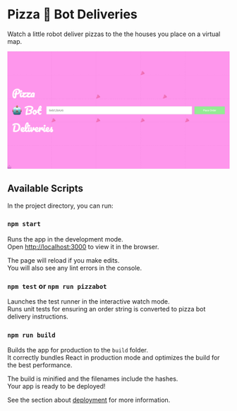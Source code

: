 # Pizza 🤖 Bot Deliveries

Watch a little robot deliver pizzas to the the houses you place on a virtual map.

![Pizza 🤖 Bot Deliveries Demo](demo.gif?raw=true "Pizza 🤖 Bot Deliveries Demo")

## Available Scripts

In the project directory, you can run:

### `npm start`

Runs the app in the development mode.<br>
Open [http://localhost:3000](http://localhost:3000) to view it in the browser.

The page will reload if you make edits.<br>
You will also see any lint errors in the console.

### `npm test` or `npm run pizzabot`

Launches the test runner in the interactive watch mode.<br>
Runs unit tests for ensuring an order string is converted to pizza bot delivery instructions.

### `npm run build`

Builds the app for production to the `build` folder.<br>
It correctly bundles React in production mode and optimizes the build for the best performance.

The build is minified and the filenames include the hashes.<br>
Your app is ready to be deployed!

See the section about [deployment](https://facebook.github.io/create-react-app/docs/deployment) for more information.
